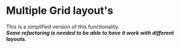 # Multiple Grid layout's
This is a simplified version of this functionality.
<br/>
***Some refactoring is needed to be able to have it work with different layouts.***

<CustomComponent/>

<script setup>
import CustomComponent from './components/04-example.vue';
</script>
